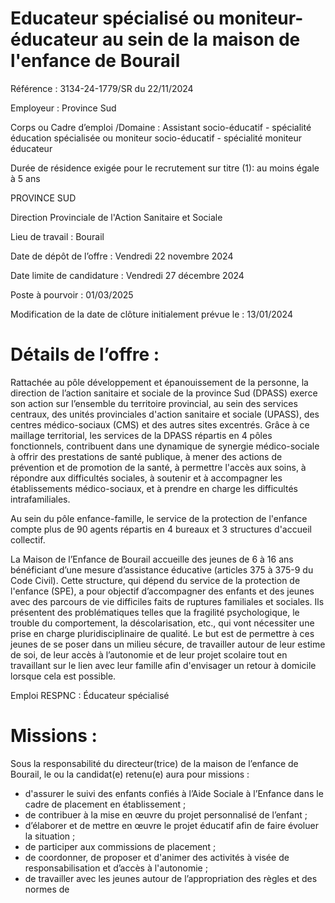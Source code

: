 # Educateur spécialisé ou moniteur-éducateur au sein de la maison de l'enfance de Bourail

Référence : 3134-24-1779/SR du 22/11/2024

Employeur : Province Sud

Corps ou Cadre d’emploi /Domaine : Assistant socio-éducatif - spécialité éducation spécialisée ou moniteur socio-éducatif - spécialité moniteur éducateur

Durée de résidence exigée pour le recrutement sur titre (1): au moins égale à 5 ans

PROVINCE SUD

Direction Provinciale de l'Action Sanitaire et Sociale

Lieu de travail : Bourail

Date de dépôt de l’offre : Vendredi 22 novembre 2024

Date limite de candidature : Vendredi 27 décembre 2024

Poste à pourvoir : 01/03/2025

Modification de la date de clôture initialement prévue le : 13/01/2024

# Détails de l’offre :

Rattachée au pôle développement et épanouissement de la personne, la direction de l’action sanitaire et sociale de la province Sud (DPASS) exerce son action sur l’ensemble du territoire provincial, au sein des services centraux, des unités provinciales d'action sanitaire et sociale (UPASS), des centres médico-sociaux (CMS) et des autres sites excentrés. Grâce à ce maillage territorial, les services de la DPASS répartis en 4 pôles fonctionnels, contribuent dans une dynamique de synergie médico-sociale à offrir des prestations de santé publique, à mener des actions de prévention et de promotion de la santé, à permettre l'accès aux soins, à répondre aux difficultés sociales, à soutenir et à accompagner les établissements médico-sociaux, et à prendre en charge les difficultés intrafamiliales.

Au sein du pôle enfance-famille, le service de la protection de l'enfance compte plus de 90 agents répartis en 4 bureaux et 3 structures d'accueil collectif.

La Maison de l’Enfance de Bourail accueille des jeunes de 6 à 16 ans bénéficiant d’une mesure d’assistance éducative (articles 375 à 375-9 du Code Civil). Cette structure, qui dépend du service de la protection de l'enfance (SPE), a pour objectif d’accompagner des enfants et des jeunes avec des parcours de vie difficiles faits de ruptures familiales et sociales. Ils présentent des problématiques telles que la fragilité psychologique, le trouble du comportement, la déscolarisation, etc., qui vont nécessiter une prise en charge pluridisciplinaire de qualité. Le but est de permettre à ces jeunes de se poser dans un milieu sécure, de travailler autour de leur estime de soi, de leur accès à l’autonomie et de leur projet scolaire tout en travaillant sur le lien avec leur famille afin d'envisager un retour à domicile lorsque cela est possible.

Emploi RESPNC : Éducateur spécialisé

# Missions :

Sous la responsabilité du directeur(trice) de la maison de l’enfance de Bourail, le ou la candidat(e) retenu(e) aura pour missions :

- d'assurer le suivi des enfants confiés à l’Aide Sociale à l’Enfance dans le cadre de placement en établissement ;
- de contribuer à la mise en œuvre du projet personnalisé de l’enfant ;
- d’élaborer et de mettre en œuvre le projet éducatif afin de faire évoluer la situation ;
- de participer aux commissions de placement ;
- de coordonner, de proposer et d'animer des activités à visée de responsabilisation et d’accès à l'autonomie ;
- de travailler avec les jeunes autour de l’appropriation des règles et des normes de
